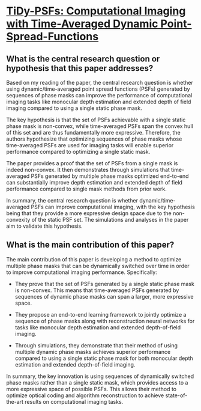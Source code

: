 # [TiDy-PSFs: Computational Imaging with Time-Averaged Dynamic   Point-Spread-Functions](https://arxiv.org/abs/2303.17583)

## What is the central research question or hypothesis that this paper addresses?

 Based on my reading of the paper, the central research question is whether using dynamic/time-averaged point spread functions (PSFs) generated by sequences of phase masks can improve the performance of computational imaging tasks like monocular depth estimation and extended depth of field imaging compared to using a single static phase mask. 

The key hypothesis is that the set of PSFs achievable with a single static phase mask is non-convex, while time-averaged PSFs span the convex hull of this set and are thus fundamentally more expressive. Therefore, the authors hypothesize that optimizing sequences of phase masks whose time-averaged PSFs are used for imaging tasks will enable superior performance compared to optimizing a single static mask.

The paper provides a proof that the set of PSFs from a single mask is indeed non-convex. It then demonstrates through simulations that time-averaged PSFs generated by multiple phase masks optimized end-to-end can substantially improve depth estimation and extended depth of field performance compared to single mask methods from prior work.

In summary, the central research question is whether dynamic/time-averaged PSFs can improve computational imaging, with the key hypothesis being that they provide a more expressive design space due to the non-convexity of the static PSF set. The simulations and analyses in the paper aim to validate this hypothesis.


## What is the main contribution of this paper?

 The main contribution of this paper is developing a method to optimize multiple phase masks that can be dynamically switched over time in order to improve computational imaging performance. Specifically:

- They prove that the set of PSFs generated by a single static phase mask is non-convex. This means that time-averaged PSFs generated by sequences of dynamic phase masks can span a larger, more expressive space. 

- They propose an end-to-end learning framework to jointly optimize a sequence of phase masks along with reconstruction neural networks for tasks like monocular depth estimation and extended depth-of-field imaging.

- Through simulations, they demonstrate that their method of using multiple dynamic phase masks achieves superior performance compared to using a single static phase mask for both monocular depth estimation and extended depth-of-field imaging.

In summary, the key innovation is using sequences of dynamically switched phase masks rather than a single static mask, which provides access to a more expressive space of possible PSFs. This allows their method to optimize optical coding and algorithm reconstruction to achieve state-of-the-art results on computational imaging tasks.
